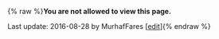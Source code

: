 {% raw %}**You are not allowed to view this page.**

Last update: 2016-08-28 by MurhafFares [[edit](https://github.com/delph-in/docs/wiki/LtgOslo_TechTalksH2016/_edit)]{% endraw %}